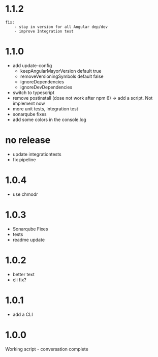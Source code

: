 # 1.1.2
    fix:
        - stay in version for all Angular dep/dev
        - improve Integration test


# 1.1.0
- add update-config
    - keepAngularMayorVersion default true
    - removeVersioningSymbols default false
    - ignoreDependencies 
    - ignoreDevDependencies
- switch to typescript
- remove postinstall (dose not work after npm 6) -> add a script. Not implement now
- more unit tests, integration test
- sonarqube fixes
- add some colors in the console.log

# no release
- update integrationtests
- fix pipeline

# 1.0.4
- use chmodr

# 1.0.3
- Sonarqube Fixes
- tests
- readme update

# 1.0.2
- better text
- cli fix?

# 1.0.1
- add a CLI

# 1.0.0
Working script - conversation complete
